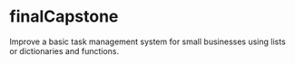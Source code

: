 # finalCapstone
Improve a basic task management system for small businesses using lists or dictionaries and functions.
